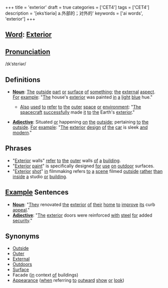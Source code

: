 +++
title = 'exterior'
draft = true
categories = ['CET4']
tags = ['CET4']
description = '[eksˈtiəriə] a.外部的；对外的'
keywords = ['ai words', 'exterior']
+++

## [Word](/en/post/word/): [Exterior](/en/post/exterior/)

## [Pronunciation](/en/post/pronunciation/)
/ɪkˈstɛriər/

## Definitions
- **[Noun](/en/post/noun/)**: [The](/en/post/the/) [outside](/en/post/outside/) [part](/en/post/part/) [or](/en/post/or/) [surface](/en/post/surface/) [of](/en/post/of/) [something](/en/post/something/); [the](/en/post/the/) [external](/en/post/external/) [aspect](/en/post/aspect/). [For](/en/post/for/) [example](/en/post/example/): "[The](/en/post/the/) house's [exterior](/en/post/exterior/) was painted [in](/en/post/in/) [a](/en/post/a/) [light](/en/post/light/) [blue](/en/post/blue/) hue."
  - [Also](/en/post/also/) [used](/en/post/used/) [to](/en/post/to/) [refer](/en/post/refer/) [to](/en/post/to/) [the](/en/post/the/) [outer](/en/post/outer/) [space](/en/post/space/) [or](/en/post/or/) [environment](/en/post/environment/): "[The](/en/post/the/) [spacecraft](/en/post/spacecraft/) [successfully](/en/post/successfully/) made [it](/en/post/it/) [to](/en/post/to/) [the](/en/post/the/) Earth's [exterior](/en/post/exterior/)."
  
- **[Adjective](/en/post/adjective/)**: Situated [or](/en/post/or/) happening [on](/en/post/on/) [the](/en/post/the/) [outside](/en/post/outside/); pertaining [to](/en/post/to/) [the](/en/post/the/) [outside](/en/post/outside/). [For](/en/post/for/) [example](/en/post/example/): "[The](/en/post/the/) [exterior](/en/post/exterior/) [design](/en/post/design/) [of](/en/post/of/) [the](/en/post/the/) [car](/en/post/car/) is sleek [and](/en/post/and/) [modern](/en/post/modern/)."

## Phrases
- "[Exterior](/en/post/exterior/) walls" [refer](/en/post/refer/) [to](/en/post/to/) [the](/en/post/the/) [outer](/en/post/outer/) walls [of](/en/post/of/) [a](/en/post/a/) [building](/en/post/building/).
- "[Exterior](/en/post/exterior/) [paint](/en/post/paint/)" is specifically designed [for](/en/post/for/) [use](/en/post/use/) [on](/en/post/on/) [outdoor](/en/post/outdoor/) surfaces.
- "[Exterior](/en/post/exterior/) [shot](/en/post/shot/)" [in](/en/post/in/) filmmaking refers [to](/en/post/to/) [a](/en/post/a/) [scene](/en/post/scene/) filmed [outside](/en/post/outside/) [rather](/en/post/rather/) [than](/en/post/than/) [inside](/en/post/inside/) [a](/en/post/a/) studio [or](/en/post/or/) [building](/en/post/building/).

## [Example](/en/post/example/) Sentences
- **[Noun](/en/post/noun/)**: "[They](/en/post/they/) renovated [the](/en/post/the/) [exterior](/en/post/exterior/) [of](/en/post/of/) [their](/en/post/their/) [home](/en/post/home/) [to](/en/post/to/) [improve](/en/post/improve/) [its](/en/post/its/) curb [appeal](/en/post/appeal/)."
- **[Adjective](/en/post/adjective/)**: "[The](/en/post/the/) [exterior](/en/post/exterior/) doors were reinforced [with](/en/post/with/) [steel](/en/post/steel/) [for](/en/post/for/) added [security](/en/post/security/)."

## Synonyms
- [Outside](/en/post/outside/)
- [Outer](/en/post/outer/)
- [External](/en/post/external/)
- [Outdoors](/en/post/outdoors/)
- [Surface](/en/post/surface/)
- Facade ([in](/en/post/in/) context [of](/en/post/of/) buildings)
- [Appearance](/en/post/appearance/) ([when](/en/post/when/) referring [to](/en/post/to/) [outward](/en/post/outward/) [show](/en/post/show/) [or](/en/post/or/) [look](/en/post/look/))
